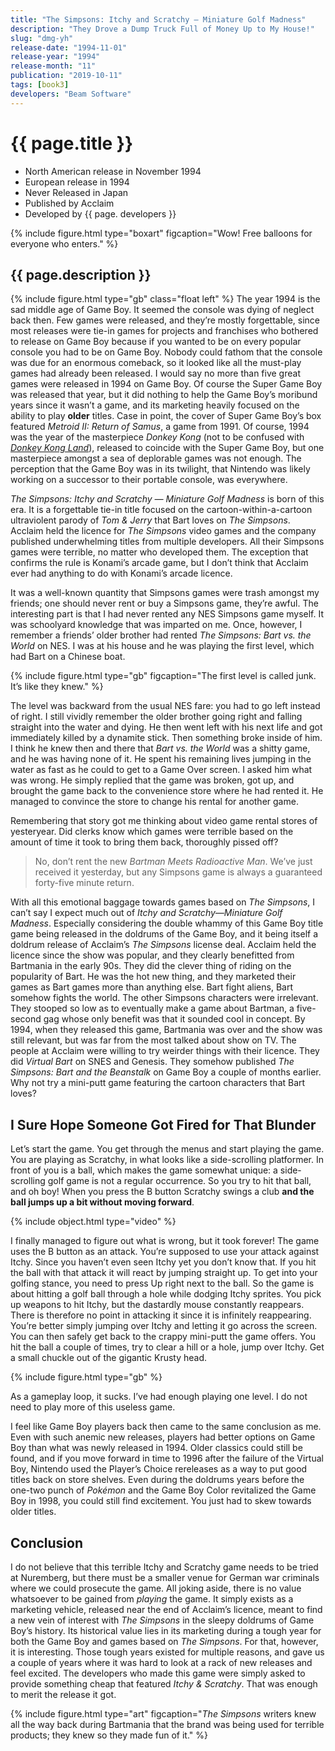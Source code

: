 ```yaml
---
title: "The Simpsons: Itchy and Scratchy — Miniature Golf Madness"
description: "They Drove a Dump Truck Full of Money Up to My House!"
slug: "dmg-yh"
release-date: "1994-11-01"
release-year: "1994"
release-month: "11"
publication: "2019-10-11"
tags: [book3]
developers: "Beam Software"
---
```

# {{ page.title }}

- North American release in November 1994
- European release in 1994
- Never Released in Japan
- Published by Acclaim
- Developed by {{ page. developers }}

{% include figure.html type="boxart" figcaption="Wow! Free balloons for everyone who enters." %}

## {{ page.description }}

{% include figure.html type="gb" class="float left" %}
The year 1994 is the sad middle age of Game Boy. It seemed the console was dying of neglect back then. Few games were released, and they’re mostly forgettable, since most releases were tie-in games for projects and franchises who bothered to release on Game Boy because if you wanted to be on every popular console you had to be on Game Boy. Nobody could fathom that the console was due for an enormous comeback, so it looked like all the must-play games had already been released. I would say no more than five great games were released in 1994 on Game Boy. Of course the Super Game Boy was released that year, but it did nothing to help the Game Boy’s moribund years since it wasn’t a game, and its marketing heavily focused on the ability to play **older** titles. Case in point, the cover of Super Game Boy’s box featured *Metroid II: Return of Samus*, a game from 1991. Of course, 1994 was the year of the masterpiece *Donkey Kong* (not to be confused with [*Donkey Kong Land*](/articles/dmg-yt)), released to coincide with the Super Game Boy, but one masterpiece amongst a sea of deplorable games was not enough. The perception that the Game Boy was in its twilight, that Nintendo was likely working on a successor to their portable console, was everywhere.

*The Simpsons: Itchy and Scratchy — Miniature Golf Madness* is born of this era. It is a forgettable tie-in title focused on the cartoon-within-a-cartoon ultraviolent parody of *Tom & Jerry* that Bart loves on *The Simpsons*. Acclaim held the licence for *The Simpsons* video games and the company published underwhelming titles from multiple developers. All their Simpsons games were terrible, no matter who developed them. The exception that confirms the rule is Konami’s arcade game, but I don’t think that Acclaim ever had anything to do with Konami’s arcade licence.

It was a well-known quantity that Simpsons games were trash amongst my friends; one should never rent or buy a Simpsons game, they’re awful. The interesting part is that I had never rented any NES Simpsons game myself. It was schoolyard knowledge that was imparted on me. Once, however, I remember a friends’ older brother had rented *The Simpsons: Bart vs. the World* on NES. I was at his house and he was playing the first level, which had Bart on a Chinese boat.

{% include figure.html type="gb" figcaption="The first level is called junk. It’s like they knew." %}

The level was backward from the usual NES fare: you had to go left instead of right. I still vividly remember the older brother going right and falling straight into the water and dying. He then went left with his next life and got immediately killed by a dynamite stick. Then something broke inside of him. I think he knew then and there that *Bart vs. the World* was a shitty game, and he was having none of it. He spent his remaining lives jumping in the water as fast as he could to get to a Game Over screen. I asked him what was wrong. He simply replied that the game was broken, got up, and brought the game back to the convenience store where he had rented it. He managed to convince the store to change his rental for another game.

Remembering that story got me thinking about video game rental stores of yesteryear. Did clerks know which games were terrible based on the amount of time it took to bring them back, thoroughly pissed off? 

> No, don’t rent the new *Bartman Meets Radioactive Man*. We’ve just received it yesterday, but any Simpsons game is always a guaranteed forty-five minute return.

With all this emotional baggage towards games based on *The Simpsons*, I can’t say I expect much out of *Itchy and Scratchy—Miniature Golf Madness*. Especially considering the double whammy of this Game Boy title game being released in the doldrums of the Game Boy, and it being itself a doldrum release of Acclaim’s *The Simpsons* license deal. Acclaim held the licence since the show was popular, and they clearly benefitted from Bartmania in the early 90s. They did the clever thing of riding on the popularity of Bart. He was the hot new thing, and they marketed their games as Bart games more than anything else. Bart fight aliens, Bart somehow fights the world. The other Simpsons characters were irrelevant. They stooped so low as to eventually make a game about Bartman, a five-second gag whose only benefit was that it sounded cool in concept. By 1994, when they released this game, Bartmania was over and the show was still relevant, but was far from the most talked about show on TV. The people at Acclaim were willing to try weirder things with their licence. They did *Virtual Bart* on SNES and Genesis. They somehow published *The Simpsons: Bart and the Beanstalk* on Game Boy a couple of months earlier. Why not try a mini-putt game featuring the cartoon characters that Bart loves?

## I Sure Hope Someone Got Fired for That Blunder

Let’s start the game. You get through the menus and start playing the game. You are playing as Scratchy, in what looks like a side-scrolling platformer. In front of you is a ball, which makes the game somewhat unique: a side-scrolling golf game is not a regular occurrence. So you try to hit that ball, and oh boy! When you press the B button Scratchy swings a club **and the ball jumps up a bit without moving forward**.

{% include object.html type="video" %}

I finally managed to figure out what is wrong, but it took forever! The game uses the B button as an attack. You’re supposed to use your attack against Itchy. Since you haven’t even seen Itchy yet you don’t know that. If you hit the ball with that attack it will react by jumping straight up. To get into your golfing stance, you need to press Up right next to the ball. So the game is about hitting a golf ball through a hole while dodging Itchy sprites. You pick up weapons to hit Itchy, but the dastardly mouse constantly reappears. There is therefore no point in attacking it since it is infinitely reappearing. You’re better simply jumping over Itchy and letting it go across the screen. You can then safely get back to the crappy mini-putt the game offers. You hit the ball a couple of times, try to clear a hill or a hole, jump over Itchy. Get a small chuckle out of the gigantic Krusty head.

{% include figure.html type="gb" %}

As a gameplay loop, it sucks. I’ve had enough playing one level. I do not need to play more of this useless game.

I feel like Game Boy players back then came to the same conclusion as me. Even with such anemic new releases, players had better options on Game Boy than what was newly released in 1994. Older classics could still be found, and if you move forward in time to 1996 after the failure of the Virtual Boy, Nintendo used the Player’s Choice rereleases as a way to put good titles back on store shelves. Even during the doldrums years before the one-two punch of *Pokémon* and the Game Boy Color revitalized the Game Boy in 1998, you could still find excitement. You just had to skew towards older titles.

## Conclusion

I do not believe that this terrible Itchy and Scratchy game needs to be tried at Nuremberg, but there must be a smaller venue for German war criminals where we could prosecute the game. All joking aside, there is no value whatsoever to be gained from *playing* the game. It simply exists as a marketing vehicle, released near the end of Acclaim’s licence, meant to find a new vein of interest with *The Simpsons* in the sleepy doldrums of Game Boy’s history. Its historical value lies in its marketing during a tough year for both the Game Boy and games based on *The Simpsons*. For that, however, it is interesting. Those tough years existed for multiple reasons, and gave us a couple of years where it was hard to look at a rack of new releases and feel excited. The developers who made this game were simply asked to provide something cheap that featured *Itchy & Scratchy*. That was enough to merit the release it got.

{% include figure.html type="art" figcaption="*The Simpsons* writers knew all the way back during Bartmania that the brand was being used for terrible products; they knew so they made fun of it." %}
